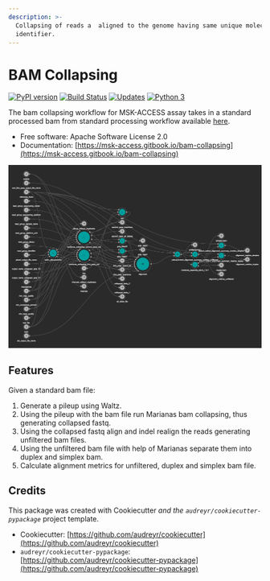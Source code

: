```yaml
---
description: >-
  Collapsing of reads a  aligned to the genome having same unique molecular
  identifier.
---
```


# BAM Collapsing

[![PyPI version](https://badge.fury.io/py/bam-collapsing.svg)](https://badge.fury.io/py/bam-collapsing) [![Build Status](https://travis-ci.org/msk-access/bam_collapsing.svg?branch=master)](https://travis-ci.org/msk-access/bam_collapsing) [![Updates](https://pyup.io/repos/github/msk-access/bam_collapsing/shield.svg)](https://pyup.io/repos/github/msk-access/bam_collapsing/) [![Python 3](https://pyup.io/repos/github/msk-access/bam_collapsing/python-3-shield.svg)](https://pyup.io/repos/github/msk-access/bam_collapsing/)

The bam collapsing workflow for MSK-ACCESS assay takes in a standard processed bam from standard processing workflow available [here](https://github.com/msk-access/standard_bam_processing).

* Free software: Apache Software License 2.0
* Documentation: [https://msk-access.gitbook.io/bam-collapsing](https://msk-access.gitbook.io/bam-collapsing)

![Workflow - Viewed from Rabix Composer](.gitbook/assets/screen-shot-2019-09-20-at-10.31.11-am.png)

## Features

Given a standard bam file:

1. Generate a pileup using Waltz.
2. Using the pileup with the bam file run Marianas bam collapsing, thus generating collapsed fastq.
3. Using the collapsed fastq align and indel realign the reads generating unfiltered bam files.
4. Using the unfiltered bam file with help of Marianas separate them into duplex and simplex bam.
5. Calculate alignment metrics for unfiltered, duplex and simplex bam file.

## Credits

This package was created with Cookiecutter _and the `audreyr/cookiecutter-pypackage`_ project template.

* Cookiecutter: [https://github.com/audreyr/cookiecutter](https://github.com/audreyr/cookiecutter)
* `audreyr/cookiecutter-pypackage`: [https://github.com/audreyr/cookiecutter-pypackage](https://github.com/audreyr/cookiecutter-pypackage)



